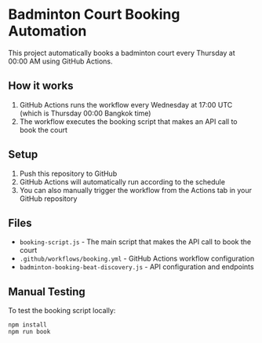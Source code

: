 # Badminton Court Booking Automation

This project automatically books a badminton court every Thursday at 00:00 AM using GitHub Actions.

## How it works

1. GitHub Actions runs the workflow every Wednesday at 17:00 UTC (which is Thursday 00:00 Bangkok time)
2. The workflow executes the booking script that makes an API call to book the court

## Setup

1. Push this repository to GitHub
2. GitHub Actions will automatically run according to the schedule
3. You can also manually trigger the workflow from the Actions tab in your GitHub repository

## Files

- `booking-script.js` - The main script that makes the API call to book the court
- `.github/workflows/booking.yml` - GitHub Actions workflow configuration
- `badminton-booking-beat-discovery.js` - API configuration and endpoints

## Manual Testing

To test the booking script locally:

```
npm install
npm run book
```